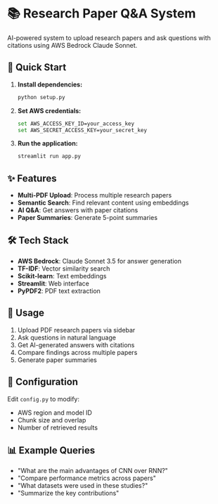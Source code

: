 # 📚 Research Paper Q&A System

AI-powered system to upload research papers and ask questions with citations using AWS Bedrock Claude Sonnet.

## 🚀 Quick Start

1. **Install dependencies:**
   ```bash
   python setup.py
   ```

2. **Set AWS credentials:**
   ```bash
   set AWS_ACCESS_KEY_ID=your_access_key
   set AWS_SECRET_ACCESS_KEY=your_secret_key
   ```

3. **Run the application:**
   ```bash
   streamlit run app.py
   ```

## ✨ Features

- **Multi-PDF Upload**: Process multiple research papers
- **Semantic Search**: Find relevant content using embeddings
- **AI Q&A**: Get answers with paper citations
- **Paper Summaries**: Generate 5-point summaries

## 🛠️ Tech Stack

- **AWS Bedrock**: Claude Sonnet 3.5 for answer generation
- **TF-IDF**: Vector similarity search
- **Scikit-learn**: Text embeddings
- **Streamlit**: Web interface
- **PyPDF2**: PDF text extraction

## 📖 Usage

1. Upload PDF research papers via sidebar
2. Ask questions in natural language
3. Get AI-generated answers with citations
4. Compare findings across multiple papers
5. Generate paper summaries

## 🔧 Configuration

Edit `config.py` to modify:
- AWS region and model ID
- Chunk size and overlap
- Number of retrieved results

## 📊 Example Queries

- "What are the main advantages of CNN over RNN?"
- "Compare performance metrics across papers"
- "What datasets were used in these studies?"
- "Summarize the key contributions"
